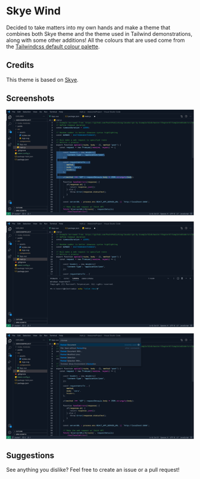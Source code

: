 # Skye Wind
Decided to take matters into my own hands and make a theme that combines both Skye theme and the theme used in Tailwind demonstrations, along with some other additions!
All the colours that are used come from the [Tailwindcss default colour palette](https://tailwindcss.com/docs/customizing-colors#default-color-palette).

## Credits
This theme is based on [Skye](https://github.com/JamieBradders/Skye-VSCode-Theme). 

## Screenshots
![Editor](https://github.com/wilmarjongkind/skye-wind/blob/master/images/showcase/showcase-1.jpeg)

![Terminal](https://github.com/wilmarjongkind/skye-wind/blob/master/images/showcase/showcase-2.jpeg)

![Popups](https://github.com/wilmarjongkind/skye-wind/blob/master/images/showcase/showcase-3.jpeg)

## Suggestions
See anything you dislike? Feel free to create an issue or a pull request!
